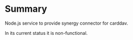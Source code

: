 Summary
=======

Node.js service to provide synergy connector for carddav.

In its current status it is non-functional.
